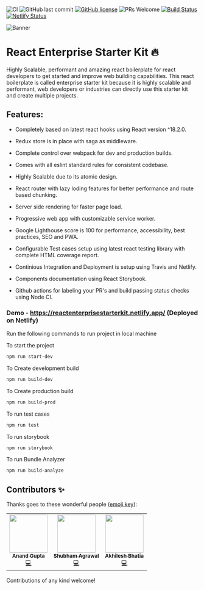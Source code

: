 ![CI](https://github.com/anandgupta193/react-enterprise-starter-kit/workflows/Node.js%20CI/badge.svg?branch=master)
![GitHub last commit](https://img.shields.io/github/last-commit/anandgupta193/react-enterprise-starter-kit)
[![GitHub license](https://img.shields.io/github/license/anandgupta193/react-enterprise-starter-kit)](https://github.com/anandgupta193/react-enterprise-starter-kit/blob/master/LICENSE)
![PRs Welcome](https://img.shields.io/badge/PRs-welcome-brightgreen.svg)
[![Build Status](https://travis-ci.com/anandgupta193/react-enterprise-starter-kit.svg?branch=master)](https://travis-ci.com/anandgupta193/react-enterprise-starter-kit)
[![Netlify Status](https://api.netlify.com/api/v1/badges/29d03780-7500-4437-ba9b-454f0bbeb2a2/deploy-status)](https://app.netlify.com/sites/distracted-knuth-6fa18c/deploys)

![Banner](https://user-images.githubusercontent.com/24511864/87848141-f8d04780-c8fa-11ea-8dae-3dde9fe6a68d.png)

# React Enterprise Starter Kit :fire:

Highly Scalable, performant and amazing react boilerplate for react developers to get started and improve web building capabilities. This react boilerplate is called enterprise starter kit because it is highly scalable and performant, web developers or industries can directly use this starter kit and create multiple projects.

## Features: 

  * Completely based on latest react hooks using React version ^18.2.0.
  
  * Redux store is in place with saga as middleware.
  
  * Complete control over webpack for dev and production builds.
  
  * Comes with all eslint standard rules for consistent codebase.
  
  * Highly Scalable due to its atomic design.
  
  * React router with lazy loding features for better performance and route based chunking.
  
  * Server side rendering for faster page load.
  
  * Progressive web app with customizable service worker.
  
  * Google Lighthouse score is 100 for performance, accessibility, best practices, SEO and PWA.
  
  * Configurable Test cases setup using latest react testing library with complete HTML coverage report.
  
  * Continious Integration and Deployment is setup using Travis and Netlify.
  
  * Components documentation using React Storybook.
  
  * Github actions for labeling your PR's and build passing status checks using Node CI.
  

### Demo - https://reactenterprisestarterkit.netlify.app/ (Deployed on Netlify)



Run the following commands to run project in local machine

To start the project

```bash
npm run start-dev
```

To Create development build

```bash
npm run build-dev
```

To Create production build

```bash
npm run build-prod
```

To run test cases

```bash
npm run test
```

To run storybook

```bash
npm run storybook
```

To run Bundle Analyzer

```bash
npm run build-analyze
```


## Contributors ✨

Thanks goes to these wonderful people ([emoji key](https://allcontributors.org/docs/en/emoji-key)):

<!-- ALL-CONTRIBUTORS-LIST:START - Do not remove or modify this section -->
<!-- prettier-ignore-start -->
<!-- markdownlint-disable -->
<table>
  <tr>
    <td align="center"><a href="https://github.com/anandgupta193"><img src="https://avatars2.githubusercontent.com/u/24511864?v=4" width="100px;" alt=""/><br /><sub><b>Anand Gupta</b></sub></a><br /><a href="https://github.com/anandgupta193/react-enterprise-starter-kit/commits?author=anandgupta193" title="Code">💻</a></td>
    <td align="center"><a href="https://github.com/shubhamsWEB"><img src="https://avatars2.githubusercontent.com/u/32464238?v=4" width="100px;" alt=""/><br /><sub><b>Shubham Agrawal</b></sub></a><br /><a href="https://github.com/anandgupta193/react-enterprise-starter-kit/commits?author=anandgupta193" title="Code">💻</a></td>
   <td align="center"><a href="https://github.com/akhileshbhatia"><img src="https://avatars2.githubusercontent.com/u/10994002?v=4" width="100px;" alt=""/><br /><sub><b>Akhilesh Bhatia</b></sub></a><br /><a href="https://github.com/anandgupta193/react-enterprise-starter-kit/commits?author=anandgupta193" title="Code">💻</a></td>
  </tr>
 
 

</table>

<!-- markdownlint-enable -->
<!-- prettier-ignore-end -->
<!-- ALL-CONTRIBUTORS-LIST:END -->

Contributions of any kind welcome!
